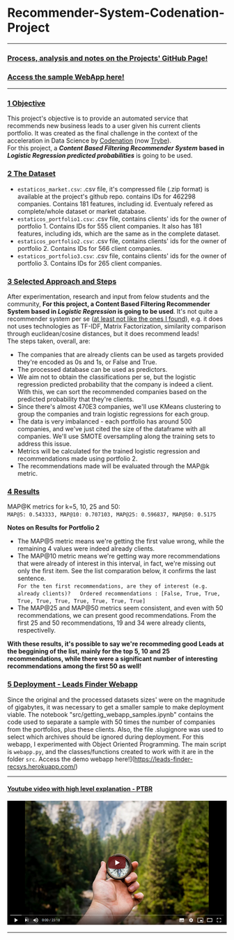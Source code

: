 # Recommender-System-Codenation-Project  

___

### [Process, analysis and notes on the Projects' GitHub Page!](https://key0412.github.io/Recommender-System-Codenation-Project/)
### [Access the sample WebApp here!](https://leads-finder-recsys.herokuapp.com/)

___

### [1 Objective](https://key0412.github.io/Recommender-System-Codenation-Project/#1)

This project's objective is to provide an automated service that recommends new business leads to a user given his current clients portfolio. It was created as the final challenge in the context of the acceleration in Data Science by [Codenation](https://www.codenation.dev/) (now [Trybe](https://www.betrybe.com/)).  
For this project, a ***Content Based Filtering Recommender System* based in *Logistic Regression predicted probabilities*** is going to be used. 

### [2 The Dataset](https://key0412.github.io/Recommender-System-Codenation-Project/#dataset)

* `estaticos_market.csv`: .csv file, it's compressed file (.zip format) is available at the project's github repo. contains IDs for 462298 companies. Contains 181 features, including id. Eventualy refered as complete/whole dataset or market database.
* `estaticos_portfolio1.csv`: .csv file, contains clients' ids for the owner of portfolio 1. Contains IDs for 555 client companies. It also has 181 features, including ids, which are the same as in the complete dataset.
* `estaticos_portfolio2.csv`: .csv file, contains clients' ids for the owner of portfolio 2. Contains IDs for 566 client companies.  
* `estaticos_portfolio3.csv`: .csv file, contains clients' ids for the owner of portfolio 3. Contains IDs for 265 client companies.

### [3 Selected Approach and Steps](https://key0412.github.io/Recommender-System-Codenation-Project/#overview)

After experimentation, research and input from felow students and the community, **For this project, a Content Based Filtering Recommender System based in *Logistic Regression* is going to be used**. It's not quite a recommender system per se ([at least not like the ones I found](https://key0412.github.io/Recommender-System-Codenation-Project/#refs)), e.g. it does not uses technologies as TF-IDF, Matrix Factorization, similarity comparison through euclidean/cosine distances, but it does recommend leads!  
The steps taken, overall, are:  
* The companies that are already clients can be used as targets provided they're encoded as 0s and 1s, or False and True.  
* The processed database can be used as predictors.  
* We aim not to obtain the classifications per se, but the logistic regression predicted probability that the company is indeed a client. With this, we can sort the recommended companies based on the predicted probability that they're clients.  
* Since there's almost 470E3 companies, we'll use KMeans clustering to group the companies and train logistic regressions for each group.  
* The data is very imbalanced - each portfolio has around 500 companies, and we've just cited the size of the dataframe with all companies. We'll use SMOTE oversampling along the training sets to address this issue.  
* Metrics will be calculated for the trained logistic regression and recommendations made using portfolio 2.
* The recommendations made will be evaluated through the MAP@k metric.  

### [4 Results](https://key0412.github.io/Recommender-System-Codenation-Project/#performance)

MAP@K metrics for k=5, 10, 25 and 50:  
`MAP@5: 0.543333, MAP@10: 0.707103, MAP@25: 0.596837, MAP@50: 0.5175`

**Notes on Results for Portfolio 2**
* The MAP@5 metric means we're getting the first value wrong, while the remaining 4 values were indeed already clients.
* The MAP@10 metric means we're getting way more recommendations that were already of interest in this interval, in fact, we're missing out only the first item. See the list comparation below, it confirms the last sentence.  
`For the ten first recommendations, are they of interest (e.g. already clients)?  
Ordered recommendations : [False, True, True, True, True, True, True, True, True, True]`  
* The MAP@25 and MAP@50 metrics seem consistent, and even with 50 recommendations, we can present good recommendations. From the first 25 and 50 recommendations, 19 and 34 were already clients, respectivelly.

**With these results, it's possible to say we're recommeding good Leads at the beggining of the list, mainly for the top 5, 10 and 25 recommendations, while there were a significant number of interesting recommendations among the first 50 as well!**

### [5 Deployment - Leads Finder Webapp](https://leads-finder-recsys.herokuapp.com)

Since the original and the processed datasets sizes' were on the magnitude of gigabytes, it was necessary to get a smaller sample to make deployment viable. The notebook "src/getting_webapp_samples.ipynb" contains the code used to separate a sample with 50 times the number of companies from the portfolios, plus these clients. Also, the file .slugignore was used to select which archives should be ignored during deployment.
For this webapp, I experimented with Object Oriented Programming. The main script is `webapp.py`, and the classes/functions created to work with it are in the folder `src`. Access the demo webapp here!](https://leads-finder-recsys.herokuapp.com/)

___  

#### [Youtube video with high level explanation - PTBR](https://www.youtube.com/watch?v=mPy3HNEKsns&feature=youtu.be)
[![Recommender System to Generate Leads based on Clients' Portfolio video, Miniature Photo by Jamie Street on Unsplash](docs/video_thumbnail.png)](https://www.youtube.com/watch?v=mPy3HNEKsns&feature=youtu.be "Recommender System to Generate Leads based on Clients' Portfolio video, Miniature Photo by Jamie Street on Unsplash")  

___  